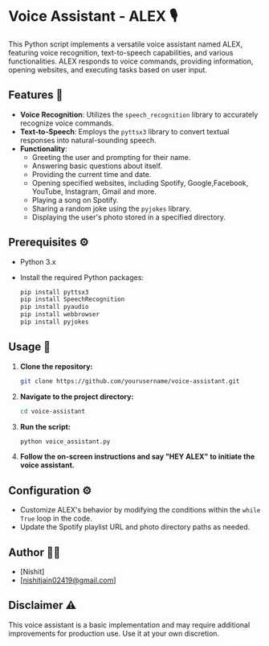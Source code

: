# Voice Assistant - ALEX 🎙️

This Python script implements a versatile voice assistant named ALEX, featuring voice recognition, text-to-speech capabilities, and various functionalities. ALEX responds to voice commands, providing information, opening websites, and executing tasks based on user input.

## Features 🌟

- **Voice Recognition**: Utilizes the `speech_recognition` library to accurately recognize voice commands.
- **Text-to-Speech**: Employs the `pyttsx3` library to convert textual responses into natural-sounding speech.
- **Functionality**:
  - Greeting the user and prompting for their name.
  - Answering basic questions about itself.
  - Providing the current time and date.
  - Opening specified websites, including Spotify, Google,Facebook, YouTube, Instagram, Gmail and more.
  - Playing a song on Spotify.
  - Sharing a random joke using the `pyjokes` library.
  - Displaying the user's photo stored in a specified directory.

## Prerequisites ⚙️

- Python 3.x
- Install the required Python packages:

  ```bash
  pip install pyttsx3
  pip install SpeechRecognition
  pip install pyaudio
  pip install webbrowser
  pip install pyjokes
  ```

## Usage 🚀

1. **Clone the repository:**

    ```bash
    git clone https://github.com/yourusername/voice-assistant.git
    ```

2. **Navigate to the project directory:**

    ```bash
    cd voice-assistant
    ```

3. **Run the script:**

    ```bash
    python voice_assistant.py
    ```

4. **Follow the on-screen instructions and say "HEY ALEX" to initiate the voice assistant.**

## Configuration ⚙️

- Customize ALEX's behavior by modifying the conditions within the `while True` loop in the code.
- Update the Spotify playlist URL and photo directory paths as needed.


## Author 🧑‍💻

- [Nishit]
- [nishitjain02419@gmail.com]

## Disclaimer ⚠️

This voice assistant is a basic implementation and may require additional improvements for production use. Use it at your own discretion.
